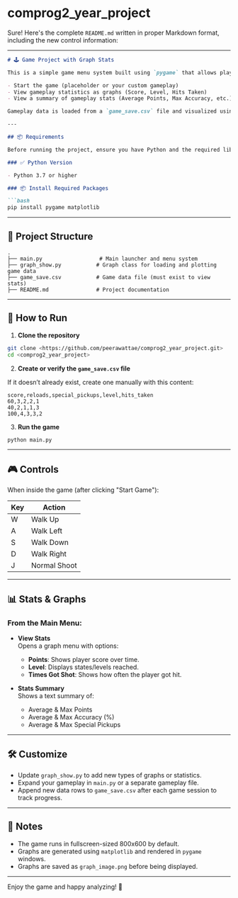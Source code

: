# comprog2_year_project
Sure! Here's the complete `README.md` written in proper Markdown format, including the new control information:

---

```markdown
# 🕹️ Game Project with Graph Stats

This is a simple game menu system built using `pygame` that allows players to:

- Start the game (placeholder or your custom gameplay)
- View gameplay statistics as graphs (Score, Level, Hits Taken)
- View a summary of gameplay stats (Average Points, Max Accuracy, etc.)

Gameplay data is loaded from a `game_save.csv` file and visualized using `matplotlib`.

---

## 📦 Requirements

Before running the project, ensure you have Python and the required libraries installed.

### ✅ Python Version

- Python 3.7 or higher

### 📦 Install Required Packages

```bash
pip install pygame matplotlib
```

---

## 📁 Project Structure

```
.
├── main.py                  # Main launcher and menu system
├── graph_show.py           # Graph class for loading and plotting game data
├── game_save.csv           # Game data file (must exist to view stats)
├── README.md               # Project documentation
```

---

## 🚀 How to Run

1. **Clone the repository**

```bash
git clone <https://github.com/peerawattae/comprog2_year_project.git>
cd <comprog2_year_project>
```

2. **Create or verify the `game_save.csv` file**

If it doesn’t already exist, create one manually with this content:

```csv
score,reloads,special_pickups,level,hits_taken
60,3,2,2,1
40,2,1,1,3
100,4,3,3,2
```

3. **Run the game**

```bash
python main.py
```

---

## 🎮 Controls

When inside the game (after clicking "Start Game"):

| Key | Action           |
|-----|------------------|
| W   | Walk Up          |
| A   | Walk Left        |
| S   | Walk Down        |
| D   | Walk Right       |
| J   | Normal Shoot     |


---

## 📊 Stats & Graphs

### From the Main Menu:

- **View Stats**  
  Opens a graph menu with options:
  - **Points**: Shows player score over time.
  - **Level**: Displays states/levels reached.
  - **Times Got Shot**: Shows how often the player got hit.

- **Stats Summary**  
  Shows a text summary of:
  - Average & Max Points
  - Average & Max Accuracy (%)
  - Average & Max Special Pickups

---

## 🛠️ Customize

- Update `graph_show.py` to add new types of graphs or statistics.
- Expand your gameplay in `main.py` or a separate gameplay file.
- Append new data rows to `game_save.csv` after each game session to track progress.

---

## 📌 Notes

- The game runs in fullscreen-sized 800x600 by default.
- Graphs are generated using `matplotlib` and rendered in `pygame` windows.
- Graphs are saved as `graph_image.png` before being displayed.

---

Enjoy the game and happy analyzing! 🎯
```
